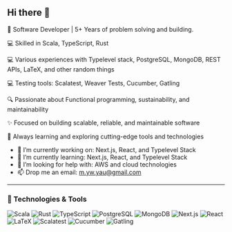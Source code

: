 ## Hi there 👋

🚀 Software Developer | 5+ Years of problem solving and building. 

💻 Skilled in Scala, TypeScript, Rust

💻 Various experiences with Typelevel stack, PostgreSQL, MongoDB, REST APIs, LaTeX, and other random things

💻 Testing tools: Scalatest, Weaver Tests, Cucumber, Gatling    

🔍 Passionate about Functional programming, sustainability, and maintainability

✨ Focused on building scalable, reliable, and maintainable software

🌱 Always learning and exploring cutting-edge tools and technologies

- 🔭 I’m currently working on: Next.js, React, and Typelevel Stack
- 🌱 I’m currently learning: Next.js, React, and Typelevel Stack
- 🤔 I’m looking for help with: AWS and cloud technologies
- 📫 Drop me an email: m.yw.yau@gmail.com

---

### 🔧 Technologies & Tools
![Scala](https://img.shields.io/badge/Scala-DC322F?style=for-the-badge&logo=scala&logoColor=white)
![Rust](https://img.shields.io/badge/Rust-000000?style=for-the-badge&logo=rust&logoColor=white)
![TypeScript](https://img.shields.io/badge/TypeScript-007ACC?style=for-the-badge&logo=typescript&logoColor=white)
![PostgreSQL](https://img.shields.io/badge/PostgreSQL-336791?style=for-the-badge&logo=postgresql&logoColor=white)
![MongoDB](https://img.shields.io/badge/MongoDB-47A248?style=for-the-badge&logo=mongodb&logoColor=white)
![Next.js](https://img.shields.io/badge/Next.js-000000?style=for-the-badge&logo=next.js&logoColor=white)
![React](https://img.shields.io/badge/React-61DAFB?style=for-the-badge&logo=react&logoColor=black)
![LaTeX](https://img.shields.io/badge/LaTeX-008080?style=for-the-badge&logo=latex&logoColor=white)
![Scalatest](https://img.shields.io/badge/Scalatest-DC322F?style=for-the-badge&logo=scala&logoColor=white)
![Cucumber](https://img.shields.io/badge/Cucumber-23D96C?style=for-the-badge&logo=cucumber&logoColor=white)
![Gatling](https://img.shields.io/badge/Gatling-E1512C?style=for-the-badge&logo=gatling&logoColor=white)
